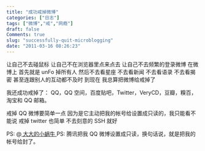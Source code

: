 ```yaml
---
title: "成功戒掉微博"
categories: ["日志"]
tags: ["微博","戒","网瘾"]
draft: false
Comments: true
slug: "successfully-quit-microblogging"
date: "2011-03-16 08:26:23"
---
```


让自己不去碰鼠标
让自己不在浏览器里点来点去
让自己不去频繁的登录微博
在微博上
首先就是 unFo 掉所有人
然后不去看星座
不去看新闻
不去看语录
不去看揭密
甚至连跟别人的互动都不及时
到现在
我总算把微博给戒掉了

我还成功戒掉了：
QQ，QQ 空间，百度贴吧，Twitter，VeryCD，豆瓣，糗百，淘宝和 QQ 邮箱。

戒掉 QQ 微博要简单一点
因为是它主动把我的帐号给设置成只读的，我只能看不能说
戒掉 twitter 也简单
不去刻意的 SSH 就好

PS: @<a href="http://t.sina.com.cn/eallion" target="_blank"> 大大的小蜗牛 </a>
PS: 腾讯把我 QQ 微博设置成只读，换句话说，就是把我的帐号给封了。


